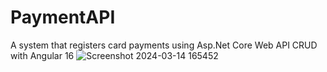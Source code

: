 # PaymentAPI


A system that registers card payments using Asp.Net Core Web API CRUD with Angular 16
![Screenshot 2024-03-14 165452](https://github.com/JoyceCosta/PaymentAPI/assets/49466938/4bc76267-2b2a-4456-a9f6-2c9e09ac2a5f)
